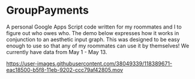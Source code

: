 # GroupPayments
A personal Google Apps Script code written for my roommates and I to figure out who owes who. The demo below expresses how it works in conjunction to an aesthetic input graph. This was designed to be easy enough to use so that any of my roommates can use it by themselves! We currently have data from May 1 - May 13.

https://user-images.githubusercontent.com/38049339/118389671-eac18500-b5f8-11eb-9202-ccc79af42805.mov


